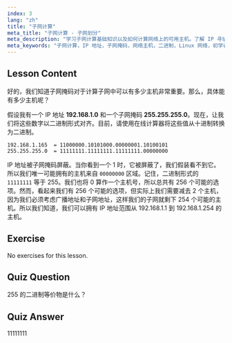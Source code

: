 ```yaml
---
index: 3
lang: "zh"
title: "子网计算"
meta_title: "子网计算 - 子网划分"
meta_description: "学习子网计算基础知识以及如何计算网络上的可用主机。了解 IP 寻址和子网掩码，适合初学者。开始你的 Linux 之旅！"
meta_keywords: "子网计算，IP 地址，子网掩码，网络主机，二进制，Linux 网络，初学者教程，指南"
---
```


## Lesson Content

好的，我们知道子网掩码对于计算子网中可以有多少主机非常重要。那么，具体能有多少主机呢？

假设我有一个 IP 地址 **192.168.1.0** 和一个子网掩码 **255.255.255.0**。现在，让我们将这些数字以二进制形式对齐。目前，请使用在线计算器将这些值从十进制转换为二进制。

```
192.168.1.165  = 11000000.10101000.00000001.10100101
255.255.255.0  = 11111111.11111111.11111111.00000000
```

IP 地址被子网掩码屏蔽。当你看到一个 1 时，它被屏蔽了，我们假装看不到它。所以我们唯一可能拥有的主机来自 `00000000` 区域。记住，二进制形式的 `11111111` 等于 255。我们也将 0 算作一个主机号，所以总共有 256 个可能的选项。然而，看起来我们有 256 个可能的选项，但实际上我们需要减去 2 个主机，因为我们必须考虑广播地址和子网地址，这样我们的子网就剩下 254 个可能的主机。所以我们知道，我们可以拥有 IP 地址范围从 192.168.1.1 到 192.168.1.254 的主机。

## Exercise

No exercises for this lesson.

## Quiz Question

255 的二进制等价物是什么？

## Quiz Answer

11111111
